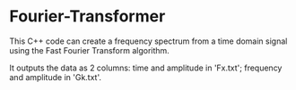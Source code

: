 # Fourier-Transformer

This C++ code can create a frequency spectrum from a time domain signal using the Fast Fourier Transform algorithm.

It outputs the data as 2 columns: time and amplitude in 'Fx.txt'; frequency and amplitude in 'Gk.txt'.

